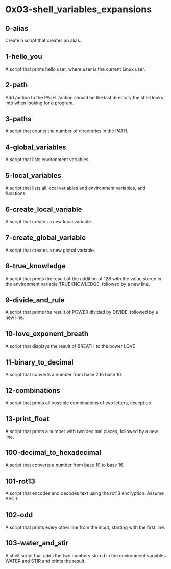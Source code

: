 # 0x03-shell_variables_expansions
## 0-alias
Create a script that creates an alias.
## 1-hello_you
A script that prints hello user, where user is the current Linux user.
## 2-path
Add /action to the PATH. /action should be the last directory the shell looks into when looking for a program.
## 3-paths
A script that counts the number of directories in the PATH.
## 4-global_variables
A script that lists environment variables.
## 5-local_variables
A script that lists all local variables and environment variables, and functions.
## 6-create_local_variable
A script that creates a new local variable.
## 7-create_global_variable
A script that creates a new global variable.
## 8-true_knowledge
A script that prints the result of the addition of 128 with the value stored in the environment variable TRUEKNOWLEDGE, followed by a new line.
## 9-divide_and_rule
A script that prints the result of POWER divided by DIVIDE, followed by a new line.
## 10-love_exponent_breath
A script that displays the result of BREATH to the power LOVE
## 11-binary_to_decimal
A script that converts a number from base 2 to base 10.
## 12-combinations
A script that prints all possible combinations of two letters, except oo.
## 13-print_float
A script that prints a number with two decimal places, followed by a new line.
## 100-decimal_to_hexadecimal
A script that converts a number from base 10 to base 16.
## 101-rot13
A script that encodes and decodes text using the rot13 encryption. Assume ASCII.
## 102-odd
A script that prints every other line from the input, starting with the first line.
## 103-water_and_stir
A shell script that adds the two numbers stored in the environment variables WATER and STIR and prints the result.
